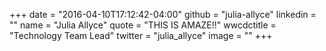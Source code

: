 +++
date = "2016-04-10T17:12:42-04:00"
github = "julia-allyce"
linkedin = ""
name = "Julia Allyce"
quote = "THIS IS AMAZE!!"
wwcdctitle = "Technology Team Lead"
twitter = "julia_allyce"
image = ""
+++

